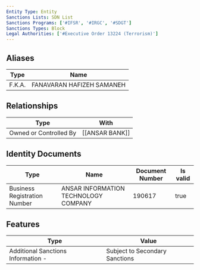 ```yaml
---
Entity Type: Entity
Sanctions Lists: SDN List
Sanctions Programs: ['#IFSR', '#IRGC', '#SDGT']
Sanctions Types: Block
Legal Authorities: ['#Executive Order 13224 (Terrorism)']
---
```


## Aliases
| Type  | Name      | 
|-------|-----------|
| F.K.A. | FANAVARAN HAFIZEH SAMANEH |

## Relationships
| Type  | With      | 
|-------|-----------|
| Owned or Controlled By | [[ANSAR BANK]] |

## Identity Documents
| Type  | Name      | Document Number | Is valid |
|-------|-----------|-----------------|----------|
| Business Registration Number | ANSAR INFORMATION TECHNOLOGY COMPANY | 190617 | true |

## Features
| Type  | Value      |
|-------|------------|
| Additional Sanctions Information - | Subject to Secondary Sanctions |
